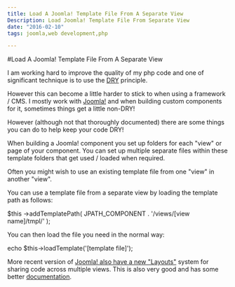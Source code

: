 ```yaml
---
title: Load A Joomla! Template File From A Separate View 
Description: Load Joomla! Template File From Separate View
date: "2016-02-10"
tags: joomla,web development,php

---
```

#Load A Joomla! Template File From A Separate View

I am working hard to improve the quality of my php code and one of significant technique is to use the [DRY](https://en.wikipedia.org/wiki/Don%27t_repeat_yourself) principle.

However this can become a little harder to stick to when using a framework / CMS. I mostly work with [Joomla!](https://www.joomla.org/) and when building custom components for it, sometimes things get a little non-DRY!

However (although not that thoroughly documented) there are some things you can do to help keep your code DRY!

When building a Joomla! component you set up folders for each "view" or page of your component. You can set up multiple separate files within these template folders that get used / loaded when required.

Often you might wish to use an existing template file from one "view" in another "view".

You can use a template file from a separate view by loading the template path as follows:

$this ->addTemplatePath( JPATH_COMPONENT . '/views/[view name]/tmpl/' );

You can then load the file you need in the normal way:

echo $this->loadTemplate('[template file]');

More recent version of [Joomla! also have a new "Layouts"](https://docs.joomla.org/Layout_Overrides_in_Joomla) system for sharing code across multiple views. This is also very good and has some better [documentation](https://docs.joomla.org/Layout_Overrides_in_Joomla). 


